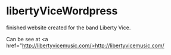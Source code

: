 # libertyViceWordpress

finished website created for the band Liberty Vice.  

Can be see at <a href="http://libertyvicemusic.com/>http://libertyvicemusic.com/</a>
